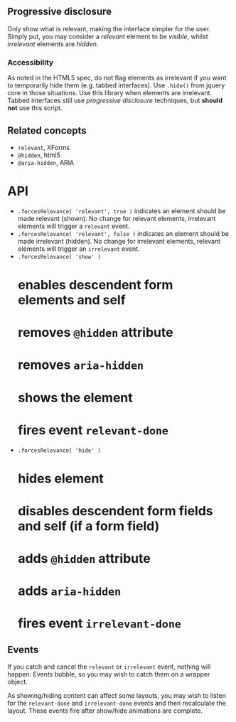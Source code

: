 ## Progressive disclosure

Only show what is relevant, making the interface simpler for the user.
Simply put, you may consider a *relevant* element to be *visible*, whilst *irrelevant* elements are *hidden*.

### Accessibility

As noted in the HTML5 spec, do not flag elements as irrelevant if you want to temporarily hide them (e.g. tabbed interfaces).
Use `.hide()` from jquery core in those situations. Use this library when elements are irrelevant.
Tabbed interfaces still use *progressive disclosure* techniques, but **should not** use this script.

## Related concepts

* `relevant`, XForms
* `@hidden`, html5
* `@aria-hidden`, ARIA

# API

* `.forcesRelevance( 'relevant', true )` indicates an element should be made relevant (shown). No change for relevant elements, irrelevant elements will trigger a `relevant` event.
* `.forcesRelevance( 'relevant', false )` indicates an element should be made irrelevant (hidden). No change for irrelevant elements, relevant elements will trigger an `irrelevant` event.
* `.forcesRelevance( 'show' )`
  # enables descendent form elements and self
  # removes `@hidden` attribute
  # removes `aria-hidden`
  # shows the element
  # fires event `relevant-done`
* `.forcesRelevance( 'hide' )`
  # hides element
  # disables descendent form fields and self (if a form field)
  # adds `@hidden` attribute
  # adds `aria-hidden`
  # fires event `irrelevant-done`

## Events

If you catch and cancel the `relevant` or `irrelevant` event, nothing will happen.
Events bubble, so you may wish to catch them on a wrapper object.

As showing/hiding content can affect some layouts, you may wish to listen for the `relevant-done` and `irrelevant-done` events and then recalculate the layout. These events fire after show/hide animations are complete.
